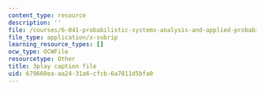 ```yaml
---
content_type: resource
description: ''
file: /courses/6-041-probabilistic-systems-analysis-and-applied-probability-fall-2010/679660eaaa2431a6cfcb6a7811d5bfa0_3MOahpLxj6A.srt
file_type: application/x-subrip
learning_resource_types: []
ocw_type: OCWFile
resourcetype: Other
title: 3play caption file
uid: 679660ea-aa24-31a6-cfcb-6a7811d5bfa0
---
```

